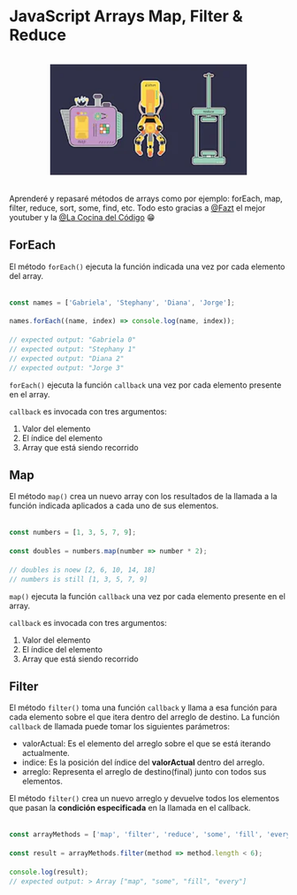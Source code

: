 # JavaScript Arrays Map, Filter & Reduce

<br>

<div align=center><img src="./assets/filter-map-reduce.webp" height="200px"></div>

<br>

Aprenderé y repasaré métodos de arrays como por ejemplo: forEach, map, filter, reduce, sort, some, find, etc.
Todo esto gracias a [@Fazt](https://www.youtube.com/c/FaztTech) el mejor youtuber y la [@La Cocina del Código](https://www.youtube.com/c/LaCocinadelC%C3%B3digo) 😁


## ForEach

El método `forEach()` ejecuta la función indicada una vez por cada elemento del array.

```javascript

const names = ['Gabriela', 'Stephany', 'Diana', 'Jorge'];

names.forEach((name, index) => console.log(name, index));

// expected output: "Gabriela 0"
// expected output: "Stephany 1"
// expected output: "Diana 2"
// expected output: "Jorge 3"

```

`forEach()` ejecuta la función `callback` una vez por cada elemento presente en el array.

`callback` es invocada con tres argumentos:

1. Valor del elemento
2. El índice del elemento
3. Array que está siendo recorrido


## Map

El método `map()` crea un nuevo array con los resultados de la llamada a la función indicada aplicados a cada uno de sus elementos.

```javascript

const numbers = [1, 3, 5, 7, 9];

const doubles = numbers.map(number => number * 2);

// doubles is noew [2, 6, 10, 14, 18]
// numbers is still [1, 3, 5, 7, 9]

```

`map()` ejecuta la función `callback` una vez por cada elemento presente en el array.

`callback` es invocada con tres argumentos:

1. Valor del elemento
2. El índice del elemento
3. Array que está siendo recorrido
   

## Filter

El método `filter()` toma una función `callback` y llama a esa función para cada elemento sobre el que itera dentro del arreglo de destino. La función `callback` de llamada puede tomar los siguientes parámetros:

- valorActual: Es el elemento del arreglo sobre el que se está iterando actualmente.
- indice: Es la posición del índice del **valorActual** dentro del arreglo.
- arreglo: Representa el arreglo de destino(final) junto con todos sus elementos.
  
El método `filter()` crea un nuevo arreglo y devuelve todos los elementos que pasan la **condición especificada** en la llamada en el callback.


```javascript

const arrayMethods = ['map', 'filter', 'reduce', 'some', 'fill', 'every'];

const result = arrayMethods.filter(method => method.length < 6);

console.log(result);
// expected output: > Array ["map", "some", "fill", "every"]


```
